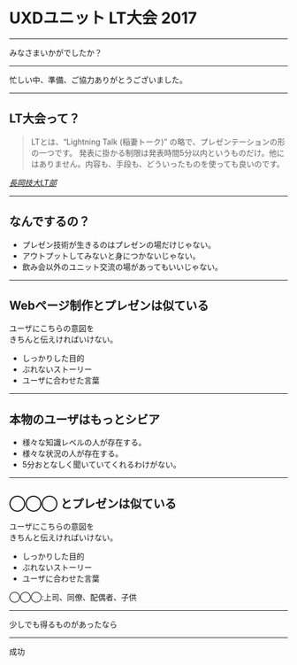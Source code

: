# UXDユニット LT大会 2017 

---

みなさまいかがでしたか？

---

忙しい中、準備、ご協力ありがとうございました。

---

## LT大会って？

> LTとは、“Lightning Talk (稲妻トーク)” の略で、プレゼンテーションの形の一つです。 発表に掛かる制限は発表時間5分以内というものだけ。他にはありません。内容も、手段も、どういったものを使っても良いのです。

<cite>[長岡技大LT部](https://sites.google.com/site/nagaokalt/)</cite>

---

## なんでするの？

- プレゼン技術が生きるのはプレゼンの場だけじゃない。
- アウトプットしてみないと身につかないじゃない。
- 飲み会以外のユニット交流の場があってもいいじゃない。

---

## Webページ制作とプレゼンは似ている

ユーザにこちらの意図を<br>きちんと伝えければいけない。
- しっかりした目的
- ぶれないストーリー
- ユーザに合わせた言葉

---

## 本物のユーザはもっとシビア

- 様々な知識レベルの人が存在する。
- 様々な状況の人が存在する。
- 5分おとなしく聞いていてくれるわけがない。

---

## ◯◯◯ とプレゼンは似ている

ユーザにこちらの意図を<br>きちんと伝えければいけない。
- しっかりした目的
- ぶれないストーリー
- ユーザに合わせた言葉

◯◯◯:上司、同僚、配偶者、子供

---

少しでも得るものがあったなら

---

成功
